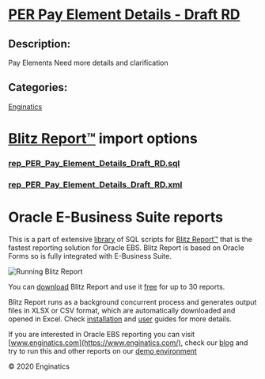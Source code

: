 # [PER Pay Element Details - Draft RD](https://www.enginatics.com/reports/per-pay-element-details-draft-rd)
## Description: 
Pay Elements
Need more details and clarification
## Categories: 
[Enginatics](https://www.enginatics.com/library/?pg=1&category[]=Enginatics)
# [Blitz Report™](https://www.enginatics.com/blitz-report) import options
### [rep_PER_Pay_Element_Details_Draft_RD.sql](https://www.enginatics.com/export/per-pay-element-details-draft-rd)
### [rep_PER_Pay_Element_Details_Draft_RD.xml](https://www.enginatics.com/xml/per-pay-element-details-draft-rd)
# Oracle E-Business Suite reports

This is a part of extensive [library](https://www.enginatics.com/library/) of SQL scripts for [Blitz Report™](https://www.enginatics.com/blitz-report/) that is the fastest reporting solution for Oracle EBS. Blitz Report is based on Oracle Forms so is fully integrated with E-Business Suite. 

![Running Blitz Report](https://www.enginatics.com/wp-content/uploads/2018/01/Running-blitz-report.png) 

You can [download](https://www.enginatics.com/download/) Blitz Report and use it [free](https://www.enginatics.com/pricing/) for up to 30 reports. 

Blitz Report runs as a background concurrent process and generates output files in XLSX or CSV format, which are automatically downloaded and opened in Excel. Check [installation](https://www.enginatics.com/installation-guide/) and [user](https://www.enginatics.com/user-guide/) guides for more details.

If you are interested in Oracle EBS reporting you can visit [www.enginatics.com](https://www.enginatics.com/), check our [blog](https://www.enginatics.com/blog) and try to run this and other reports on our [demo environment](http://demo.enginatics.com/)

© 2020 Enginatics
